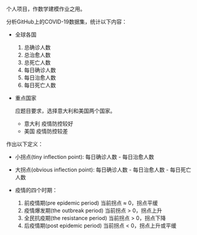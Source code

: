 个人项目，作数学建模作业之用。

分析GitHub上的COVID-19数据集，统计以下内容：

- 全球各国

  1. 总确诊人数
  2. 总治愈人数
  3. 总死亡人数
  4. 每日确诊人数
  5. 每日治愈人数
  6. 每日死亡人数

- 重点国家

  应题目要求，选择意大利和美国两个国家。

  - 意大利  疫情防控较好
  - 美国  疫情防控较差

作出以下定义：

- 小拐点(tiny inflection point): 每日确诊人数 - 每日治愈人数
- 大拐点(obvious inflection point): 每日确诊人数 - 每日治愈人数 - 每日死亡人数

- 疫情的四个时期：
  1. 前疫情期(pre epidemic period)  当前拐点 ≈ 0，拐点平缓
  2. 疫情爆发期(the outbreak period)  当前拐点 > 0，拐点上升
  3. 全民抗疫期(the resistance period) 当前拐点 > 0，拐点下降
  4. 后疫情期(post epidemic period)  当前拐点 < 0，拐点上升或平缓